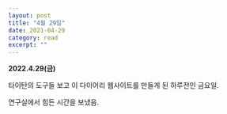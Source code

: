 ```yaml
---
layout: post
title: "4월 29일" 
date: 2021-04-29 
category: read 
excerpt: ""
---
```


 **2022.4.29(금)**

타이탄의 도구들 보고 이 다이어리 웹사이트를 만들게 된 하루전인 금요일.

연구실에서 힘든 시간을 보냈음.
